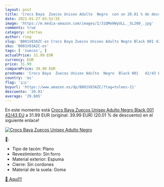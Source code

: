 ```yaml
---
layout: post
title: 'Crocs Baya  Zuecos Unisex Adulto  Negro  con un 20.01 % de descuento'
date: 2021-01-27 03:52:55
image: 'https://m.media-amazon.com/images/I/31QMe8WyULL._SL200_.jpg'
comments: true
category: ofertas
author: ring
slug: 'B001V83AZC-es Crocs Baya Zuecos Unisex Adulto Negro Black 001 42/43 EU'
sku: 'B001V83AZC-es'
tags: [ 'zuecos', ]
actualPrice: 31.99 EUR
currency: EUR
price: 31.99
comparePrice: 39.99 EUR
prodname: 'Crocs Baya  Zuecos Unisex Adulto  Negro  Black 001   42/43 EU'
country: 'es'
flag: '🇪🇸'
buyurl: 'https://www.amazon.es/dp/B001V83AZC/?tag=tolees-21'
descuento: '20.01'
average: '29.885'
---
```


En este momento está [Crocs Baya  Zuecos Unisex Adulto  Negro  Black 001   42/43 EU](https://www.amazon.es/dp/B001V83AZC/?tag=tolees-21) a 31.99 EUR (original: 39.99 EUR) (20.01 %  de descuento) en el siguiente enlace!

[![Crocs Baya  Zuecos Unisex Adulto  Negro ](https://m.media-amazon.com/images/I/31QMe8WyULL._SL200_.jpg)](https://www.amazon.es/dp/B001V83AZC/?tag=tolees-21)

🔎:

- Tipo de tacón: Plano
- Revestimiento: Sin forro
- Material exterior: Espuma
- Cierre: Sin cordones
- Material de la suela: Goma

[🛒 Aquí!!!](https://www.amazon.es/dp/B001V83AZC/?tag=tolees-21)
